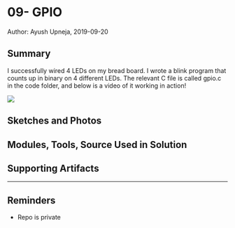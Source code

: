 #  09- GPIO

Author: Ayush Upneja, 2019-09-20

## Summary

I successfully wired 4 LEDs on my bread board. I wrote a blink program that counts up in binary on 4 different LEDs. The relevant C file is called gpio.c in the code folder, and below is a video of it working in action!

<a href="http://www.youtube.com/watch?feature=player_embedded&v=EUBvWDvpKxg
" target="_blank"><img src="http://img.youtube.com/vi/EUBvWDvpKxg/0.jpg" 
/></a>



## Sketches and Photos


## Modules, Tools, Source Used in Solution


## Supporting Artifacts


-----

## Reminders
- Repo is private
